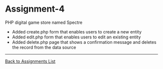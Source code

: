 # Assignment-4
PHP digital game store named Spectre
+ Added create.php form that enables users to create a new entity
+ Added edit.php form that enables users to edit an existing entity
+ Added delete.php page that shows a confirmation message and deletes the record from the data source

---
[Back to Assignments List](./../README.md/#assignments)
